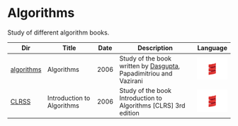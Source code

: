 # Algorithms


Study of different algorithm books.

|          Dir                     | Title                        | Date |  Description | Language |
|----------------------------------|------------------------------|------|--------------|-------------|
| [algorithms](algorithms)         | Algorithms                   | 2006 | Study of the book written by [Dasgupta](http://cseweb.ucsd.edu/~dasgupta/book/index.html), Papadimitriou and Vazirani | <img src="images/Scala_logo.png" width=72px height=50px><img> |
| [CLRSS](CLRSS)         | Introduction to Algorithms   | 2006 | Study of the book Introduction to Algorithms [CLRS] 3rd edition | <img src="images/Scala_logo.png" width=72px height=50px><img> |



